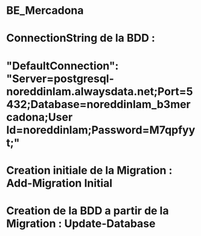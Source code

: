 # BE_Mercadona

# ConnectionString de la BDD : 
# "DefaultConnection": "Server=postgresql-noreddinlam.alwaysdata.net;Port=5432;Database=noreddinlam_b3mercadona;User Id=noreddinlam;Password=M7qpfyyt;"
# Creation initiale de la Migration : Add-Migration Initial
# Creation de la BDD a partir de la Migration : Update-Database